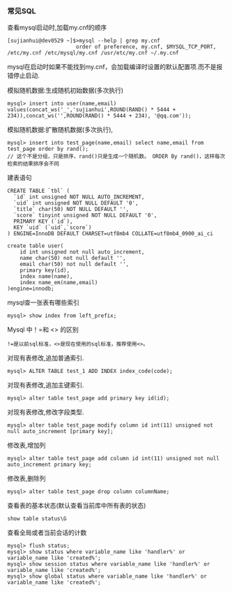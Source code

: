 ### 常见SQL

查看mysql启动时,加载my.cnf的顺序

    [sujianhui@dev0529 ~]$>mysql --help | grep my.cnf
                          order of preference, my.cnf, $MYSQL_TCP_PORT,
    /etc/my.cnf /etc/mysql/my.cnf /usr/etc/my.cnf ~/.my.cnf 

mysql在启动时如果不能找到my.cnf，会加载编译时设置的默认配置项.而不是报错停止启动.

模拟随机数据:生成随机初始数据(多次执行)

    mysql> insert into user(name,email) values(concat_ws('_','sujianhui',ROUND(RAND() * 5444 + 234)),concat_ws('',ROUND(RAND() * 5444 + 234), '@qq.com'));

模拟随机数据:扩散随机数据(多次执行),
    
    mysql> insert into test_page(name,email) select name,email from test_page order by rand();
    // 这个不是分组，只是排序，rand()只是生成一个随机数。 ORDER By rand()，这样每次检索的结果排序会不同
    
        

建表语句

    CREATE TABLE `tbl` (
      `id` int unsigned NOT NULL AUTO_INCREMENT,
      `uid` int unsigned NOT NULL DEFAULT '0',
      `title` char(50) NOT NULL DEFAULT '',
      `score` tinyint unsigned NOT NULL DEFAULT '0',
      PRIMARY KEY (`id`),
      KEY `uid` (`uid`,`score`)
    ) ENGINE=InnoDB DEFAULT CHARSET=utf8mb4 COLLATE=utf8mb4_0900_ai_ci
    
    create table user(
        id int unsigned not null auto_increment,
        name char(50) not null default '',
        email char(50) not null default '',
        primary key(id),
        index name(name),
        index name_em(name,email)
    )engine=innodb;
    
mysql查一张表有哪些索引
    
    mysql> show index from left_prefix;
    
Mysql 中！=和 <> 的区别

    !=是以前sql标准，<>是现在使用的sql标准，推荐使用<>。

对现有表修改,追加普通索引.

    mysql> ALTER TABLE test_1 ADD INDEX index_code(code);

对现有表修改,追加主键索引.

    mysql> alter table test_page add primary key id(id);

对现有表修改,修改字段类型.
    
    mysql> alter table test_page modify column id int(11) unsigned not null auto_increment [primary key];

修改表,增加列    
    
    mysql> alter table test_page add column id int(11) unsigned not null auto_increment primary key;

修改表,删除列    
    
    mysql> alter table test_page drop column columnName;
    
查看表的基本状态(默认查看当前库中所有表的状态)

    show table status\G    
    
查看全局或者当前会话的计数    
    
    mysql> flush status;    
    mysql> show status where variable_name like 'handler%' or variable_name like 'created%';
    mysql> show session status where variable_name like 'handler%' or variable_name like 'created%';
    mysql> show global status where variable_name like 'handler%' or variable_name like 'created%';
        